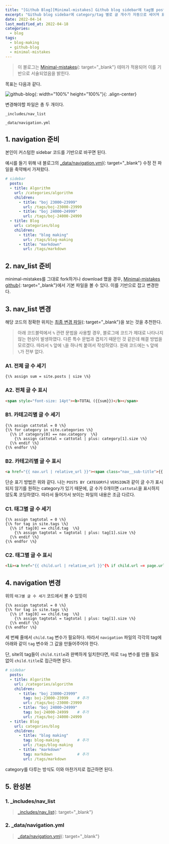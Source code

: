 ```yaml
---
title: "[Github Blog][Minimal-mistakes] Github blog sidebar에 tag별 post 개수 표기"
excerpt: "Github blog sidebar에 category/tag 별로 글 개수가 자동으로 세어져 표기되도록 파일을 커스터마이징한다."
date: 2022-04-14
last_modified_at: 2022-04-18
categories:
  - blog
tags:
  - blog-making
  - github-blog
  - minimal-mistakes
---
```


> 이 블로그는 [Minimal-mistakes](https://mmistakes.github.io/minimal-mistakes/){: target="_blank"} 테마가 적용되어 이를 기반으로 서술되었음을 밝힌다.

목표는 다음과 같다.

![github-blog](https://user-images.githubusercontent.com/30232837/163345353-4903466e-11fa-4e15-a6fe-5b188e2178ad.png "github-blog"){: width="100%" height="100%"}{: .align-center}

변경해야할 파일은 총 두 개이다.
```
_includes/nav_list
```
```
_data/navigation.yml
```

## 1. navigation 준비

본인이 커스텀한 sidebar 코드를 기반으로 바꾸면 된다.

예시를 들기 위해 내 블로그의 [_data/navigation.yml](https://github.com/BurningFalls/burningfalls.github.io/blob/master/_data/navigation.yml){: target="_blank"} 수정 전 파일을 축약해서 가져왔다.

```yml
# sidebar
  posts:
  - title: Algorithm
    url: /categories/algorithm
    children:
      - title: "boj 23000~23999"
        url: /tags/boj-23000-23999
      - title: "boj 24000~24999"
        url: /tags/boj-24000-24999
  - title: Blog
    url: categories/blog
    children:
      - title: "blog making"
        url: /tags/blog-making
      - title: "markdown"
        url: /tags/markdown
```

## 2. nav_list 준비

minimal-mistakes를 그대로 fork하거나 download 했을 경우, [Minimal-mistakes github](https://github.com/mmistakes/minimal-mistakes/blob/master/_includes/nav_list){: target="_blank"}에서 기본 파일을 볼 수 있다. 이를 기반으로 잡고 변경한다.

## 3. nav_list 변경

해당 코드의 정확한 위치는 [최종 변경 파일](https://github.com/BurningFalls/burningfalls.github.io/blob/master/_includes/nav_list){: target="_blank"}을 보는 것을 추천한다.

> 아래 코드블럭에서 `%` 관련 문법을 사용할 경우, 블로그에 코드가 제대로 나타나지 않는 현상이 발생하였다. 다른 특수 문법과 겹치기 때문인 것 같은데 해결 방법을 모르겠다. 따라서 `%` 앞에 `\`을 하나씩 붙여서 작성하였다. 원래 코드에는 `%` 앞에 `\`가 전부 없다.

### A1. 전체 글 수 세기

```
{\% assign sum = site.posts | size \%}
```

### A2. 전체 글 수 표시

```html
<span style="font-size: 14pt"><b>TOTAL ({{sum}})</b></span>
```

### B1. 카테고리별 글 수 세기

```
{\% assign cattotal = 0 \%}
{\% for category in site.categories \%}
  {\% if category[0] == nav.category  \%}
    {\% assign cattotal = cattotal | plus: category[1].size \%}
  {\% endif \%}
{\% endfor \%}
```

### B2. 카테고리별 글 수 표시

```html
<a href="{{ nav.url | relative_url }}"><span class="nav__sub-title">{{ nav.title }} ({{cattotal}})</span></a>
```

단순 표기 방법은 위와 같다. 나는 `POSTS BY CATEGORY`나 `VERSION`과 같이 글 수가 표시되지 않기를 원하는 category가 있기 때문에, 글 수가 $0$개이면 `cattotal`을 표시하지 않도록 코딩하였다. 따라서 들어가서 보이는 파일의 내용은 조금 다르다.

### C1. 태그별 글 수 세기

```
{\% assign tagtotal = 0 \%}
{\% for tag in site.tags \%}
  {\% if tag[0] == child.tag  \%}
    {\% assign tagtotal = tagtotal | plus: tag[1].size \%}
  {\% endif \%}
{\% endfor \%}
```

### C2. 태그별 글 수 표시

```html
<li><a href="{{ child.url | relative_url }}"{% if child.url == page.url %} class="active"{% endif %}>{{ child.title }} ({{tagtotal}})</a></li>
```

## 4. navigation 변경

위의 `태그별 글 수 세기` 코드에서 볼 수 있듯이

```
{\% assign tagtotal = 0 \%}
{\% for tag in site.tags \%}
  {\% if tag[0] == child.tag  \%}
    {\% assign tagtotal = tagtotal | plus: tag[1].size \%}
  {\% endif \%}
{\% endfor \%}
```

세 번째 줄에서 `child.tag` 변수가 필요하다. 따라서 `navigation` 파일의 각각의 tag에 아래와 같이 `tag` 변수와 그 값을 만들어주어야 한다.

단, site의 tag들이 `child.title`과 완벽하게 일치한다면, 따로 `tag` 변수를 만들 필요 없이 `child.title`로 접근하면 된다. 

```yml
# sidebar
  posts:
  - title: Algorithm
    url: /categories/algorithm
    children:
      - title: "boj 23000~23999"
        tag: boj-23000-23999    # 추가
        url: /tags/boj-23000-23999
      - title: "boj 24000~24999"
        tag: boj-24000-24999    # 추가
        url: /tags/boj-24000-24999
  - title: Blog
    url: categories/blog
    children:
      - title: "blog making"
        tag: blog-making        # 추가
        url: /tags/blog-making
      - title: "markdown"
        tag: markdown           # 추가
        url: /tags/markdown
```

category를 다루는 방식도 이와 마찬가지로 접근하면 된다. 

## 5. 완성본

### 1. _includes/nav_list

> [_includes/nav_list](https://github.com/BurningFalls/burningfalls.github.io/blob/master/_includes/nav_list){: target="_blank"}

### 2. _data/navigation.yml

> [_data/navigation.yml](https://github.com/BurningFalls/burningfalls.github.io/blob/master/_data/navigation.yml){: target="_blank"}
